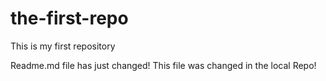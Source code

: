 # the-first-repo
This is my first repository

Readme.md file has just changed! This file was changed in the local Repo!
